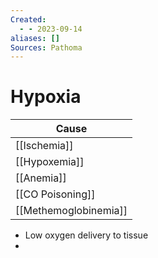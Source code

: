 ```yaml
---
Created:
  - - 2023-09-14
aliases: []
Sources: Pathoma
---
```

# Hypoxia

| Cause                 |
| --------------------- |
| [[Ischemia]]          |
| [[Hypoxemia]]         |
| [[Anemia]]            |
| [[CO Poisoning]]      |
| [[Methemoglobinemia]] |

- Low oxygen delivery to tissue
- 